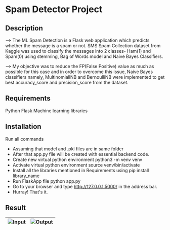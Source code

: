 # Spam Detector Project

## Description
--> The ML Spam Detection is a Flask web application which predicts whether the message is a spam or not. SMS Spam Collection dataset from Kaggle was used to classify the messages into 2 classes- Ham(1) and Spam(0) using stemming, Bag of Words model and Naive Bayes Classifiers.

--> My objective was to reduce the FP(False Positive) value as much as possible for this case and in order to overcome this issue, Naive Bayes classifiers namely, MultinomiallNB and BernoulliNB were implemented to get best accuracy_score and precision_score from the dataset.

## Requirements
Python
Flask
Machine learning libraries

## Installation
Run all commands

* Assuming that model and .pkl files are in same folder
* After that app.py file will be created with essential backend code.
* Create new virtual python environment python3 -m venv venv
* Activate virtual python environment source venv/bin/activate
* Install all the libraries mentioned in Requirements using pip install library_name
* Run FlaskApp file python app.py
* Go to your browser and type http://127.0.0.1:5000/ in the address bar.
* Hurray! That's it.

## Result
| ![Input](https://github.com/SidharthMudgil/mini-projects/blob/main/ml/Spam_Detector_Message_App/images/Screenshot%20(408).png) | ![Output](https://github.com/SidharthMudgil/mini-projects/blob/main/ml/Spam_Detector_Message_App/images/Screenshot%20(409).png) |
| ----- | ------ |


